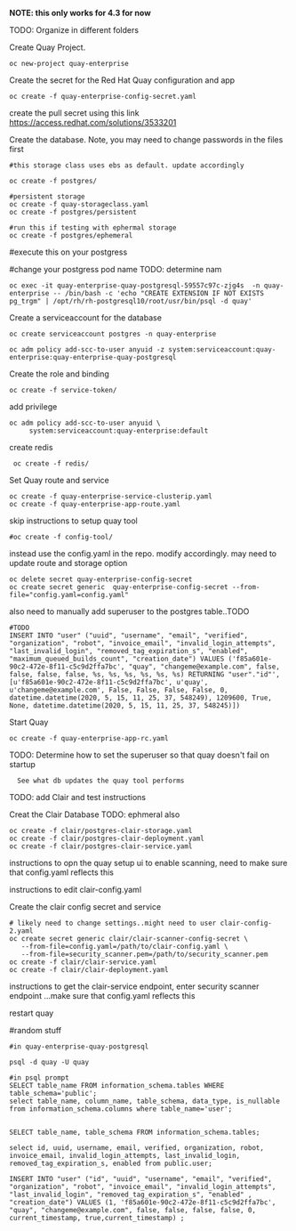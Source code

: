 **NOTE: this only works for 4.3 for now**

TODO: Organize in different folders

Create Quay Project.
```
oc new-project quay-enterprise
```

Create the secret for the Red Hat Quay configuration and app
```
oc create -f quay-enterprise-config-secret.yaml
```

create the pull secret using this link https://access.redhat.com/solutions/3533201


Create the database. Note, you may need to change passwords in the files first

```
#this storage class uses ebs as default. update accordingly

oc create -f postgres/

#persistent storage
oc create -f quay-storageclass.yaml
oc create -f postgres/persistent

#run this if testing with ephermal storage
oc create -f postgres/ephemeral
```

#execute this on your postgress

#change your postgress pod name TODO: determine nam

```
oc exec -it quay-enterprise-quay-postgresql-59557c97c-zjg4s  -n quay-enterprise -- /bin/bash -c 'echo "CREATE EXTENSION IF NOT EXISTS pg_trgm" | /opt/rh/rh-postgresql10/root/usr/bin/psql -d quay'
```

Create a serviceaccount for the database
```
oc create serviceaccount postgres -n quay-enterprise

oc adm policy add-scc-to-user anyuid -z system:serviceaccount:quay-enterprise:quay-enterprise-quay-postgresql
```

Create the role and binding
```
oc create -f service-token/
```

add privilege
```
oc adm policy add-scc-to-user anyuid \
     system:serviceaccount:quay-enterprise:default
```

create redis
```
 oc create -f redis/
```


Set Quay route and service
```
oc create -f quay-enterprise-service-clusterip.yaml
oc create -f quay-enterprise-app-route.yaml
```
 skip instructions to setup quay tool
 ```
#oc create -f config-tool/
```

 instead use the config.yaml in the repo. modify accordingly. may need to update route and storage option

```
oc delete secret quay-enterprise-config-secret
oc create secret generic  quay-enterprise-config-secret --from-file="config.yaml=config.yaml"
```

also need to manually add superuser to the  postgres table..TODO
```
#TODO
INSERT INTO "user" ("uuid", "username", "email", "verified", "organization", "robot", "invoice_email", "invalid_login_attempts", "last_invalid_login", "removed_tag_expiration_s", "enabled", "maximum_queued_builds_count", "creation_date") VALUES ('f85a601e-90c2-472e-8f11-c5c9d2ffa7bc', "quay", "changeme@example.com", false, false, false, false, %s, %s, %s, %s, %s, %s) RETURNING "user"."id"', [u'f85a601e-90c2-472e-8f11-c5c9d2ffa7bc', u'quay', u'changeme@example.com', False, False, False, False, 0, datetime.datetime(2020, 5, 15, 11, 25, 37, 548249), 1209600, True, None, datetime.datetime(2020, 5, 15, 11, 25, 37, 548245)])
```

Start Quay
 ```
oc create -f quay-enterprise-app-rc.yaml
```


TODO: Determine how to set the superuser so that quay doesn't fail on startup
     
      See what db updates the quay tool performs

TODO: add Clair and test instructions

Creat the Clair Database TODO: ephmeral also
```
oc create -f clair/postgres-clair-storage.yaml
oc create -f clair/postgres-clair-deployment.yaml
oc create -f clair/postgres-clair-service.yaml
```

instructions to opn the quay setup ui to enable scanning, need to make sure that config.yaml reflects this

instructions to edit clair-config.yaml


Create the clair config secret and service

```
# likely need to change settings..might need to user clair-config-2.yaml
oc create secret generic clair/clair-scanner-config-secret \
   --from-file=config.yaml=/path/to/clair-config.yaml \
   --from-file=security_scanner.pem=/path/to/security_scanner.pem
oc create -f clair/clair-service.yaml
oc create -f clair/clair-deployment.yaml
```

instructions to get the clair-service endpoint, enter security scanner endpoint ...make sure that config.yaml reflects this

restart quay


#random stuff

```
#in quay-enterprise-quay-postgresql

psql -d quay -U quay

#in psql prompt
SELECT table_name FROM information_schema.tables WHERE table_schema='public';
select table_name, column_name, table_schema, data_type, is_nullable from information_schema.columns where table_name='user';


SELECT table_name, table_schema FROM information_schema.tables; 

select id, uuid, username, email, verified, organization, robot, invoice_email, invalid_login_attempts, last_invalid_login, removed_tag_expiration_s, enabled from public.user;

INSERT INTO "user" ("id", "uuid", "username", "email", "verified", "organization", "robot", "invoice_email", "invalid_login_attempts", "last_invalid_login", "removed_tag_expiration_s", "enabled" , "creation_date") VALUES (1, 'f85a601e-90c2-472e-8f11-c5c9d2ffa7bc', "quay", "changeme@example.com", false, false, false, false, 0, current_timestamp, true,current_timestamp) ;
```
